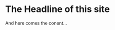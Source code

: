 ﻿---  
Date: 2022-01-31  
Path: path-for-this-site  
Author: Your Name
Title: Title of the site  
Description: Some words describing the site.  
Tags: tag1, tag2  
---  

# The Headline of this site

And here comes the conent...
